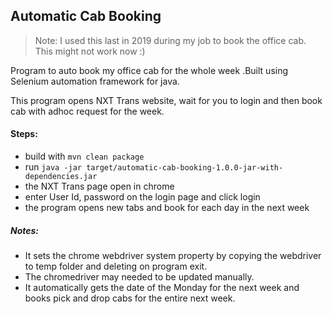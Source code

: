 ## Automatic Cab Booking

> Note: I used this last in 2019 during my job to book the office cab. This might not work now :)

Program to auto book my office cab for the whole week .Built using Selenium automation framework for java.

This program opens NXT Trans website, wait for you to login and then book cab with adhoc request for the week.


#### Steps:
- build with `mvn clean package`
- run `java -jar target/automatic-cab-booking-1.0.0-jar-with-dependencies.jar`
- the NXT Trans page open in chrome
- enter User Id, password on the login page and click login
- the program opens new tabs and book for each day in the next week

##### Notes:
- It sets the chrome webdriver system property by copying the webdriver to temp folder and deleting on program exit.
- The chromedriver may needed to be updated manually.
- It automatically gets the date of the Monday for the next week and books pick and drop cabs for the entire next week.